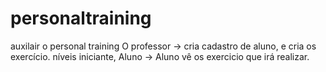 # personaltraining
auxilair o personal training
O professor -> cria cadastro de aluno, e cria os exercício.
níveis iniciante,
Aluno -> Aluno vê os exercicio que irá realizar.
